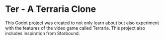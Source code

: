 # Ter - A Terraria Clone

This Godot project was created to not only learn about but also experiment with the features of the video game called Terraria. This project also includes inspiration from Starbound.